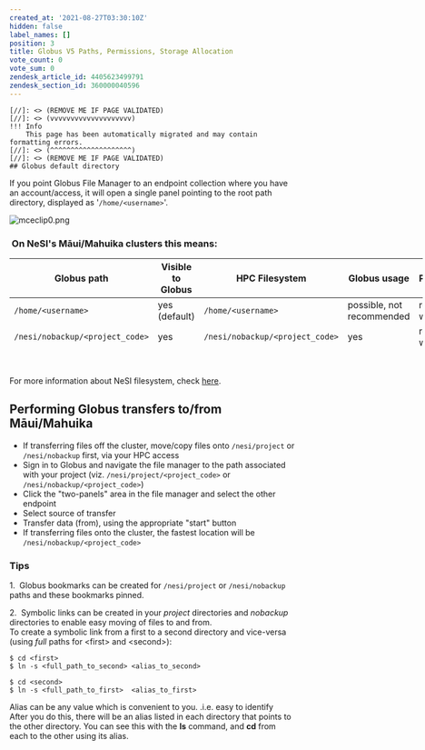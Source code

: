```yaml
---
created_at: '2021-08-27T03:30:10Z'
hidden: false
label_names: []
position: 3
title: Globus V5 Paths, Permissions, Storage Allocation
vote_count: 0
vote_sum: 0
zendesk_article_id: 4405623499791
zendesk_section_id: 360000040596
---
```



    [//]: <> (REMOVE ME IF PAGE VALIDATED)
    [//]: <> (vvvvvvvvvvvvvvvvvvvv)
    !!! Info
        This page has been automatically migrated and may contain formatting errors.
    [//]: <> (^^^^^^^^^^^^^^^^^^^^)
    [//]: <> (REMOVE ME IF PAGE VALIDATED)
    ## Globus default directory

If you point Globus File Manager to an endpoint collection where you
have an account/access, it will open a single panel pointing to the root
path directory, displayed as '`/home/<username>`'.

![mceclip0.png](assets/images/4408734639887_1.name_me)

###  On NeSI's Māui/Mahuika clusters this means:

<table style="height: 160px; width: 728px;">
<thead>
<tr class="header" style="height: 44px;">
<th style="width: 178.783px; height: 44px">Globus path</th>
<th style="width: 101.033px; height: 44px">Visible to Globus</th>
<th style="width: 181.817px; height: 44px">HPC Filesystem</th>
<th style="width: 130.15px; height: 44px">Globus usage</th>
<th style="width: 120.217px; height: 44px">Permissions</th>
</tr>
</thead>
<tbody>
<tr class="odd" style="height: 44px;">
<td
style="width: 170.783px; height: 44px"><code>/home/&lt;username&gt;</code></td>
<td style="width: 93.0333px; height: 44px">yes (default)</td>
<td
style="width: 173.817px; height: 44px"><code>/home/&lt;username&gt;</code></td>
<td style="width: 122.15px; height: 44px">possible, not recommended</td>
<td style="width: 112.217px; height: 44px">read and write access</td>
</tr>
<tr class="even">
<td
style="width: 170.783px; height: 36px"><code>/nesi/nobackup/&lt;project_code&gt;</code></td>
<td style="width: 93.0333px; height: 36px">yes</td>
<td
style="width: 173.817px; height: 36px"><code>/nesi/nobackup/&lt;project_code&gt;</code></td>
<td style="width: 122.15px; height: 36px">yes</td>
<td style="width: 112.217px; height: 36px">read and write access</td>
</tr>
<tr class="odd">
<td
style="width: 170.783px; height: 36px"><code>/nesi/project/&lt;project_code&gt;</code></td>
<td style="width: 93.0333px; height: 36px">yes</td>
<td
style="width: 173.817px; height: 36px"><code>/nesi/project/&lt;project_code&gt;</code></td>
<td style="width: 122.15px; height: 36px">yes</td>
<td style="width: 112.217px; height: 36px"><strong>read only</strong>
access</td>
</tr>
</tbody>
</table>

 

For more information about NeSI filesystem, check
[here](https://support.nesi.org.nz/hc/en-gb/articles/360000177256-NeSI-File-Systems-and-Quotas).

## Performing Globus transfers to/from Māui/Mahuika

-   If transferring files off the cluster, move/copy files onto
    `/nesi/project` or `/nesi/nobackup` first, via your HPC access
-   Sign in to Globus and navigate the file manager to the path
    associated with your project (viz. `/nesi/project/<project_code>` or
    `/nesi/nobackup/<project_code>`)
-   Click the "two-panels" area in the file manager and select the other
    endpoint
-   Select source of transfer
-   Transfer data (from), using the appropriate "start" button
-   If transferring files onto the cluster, the fastest location will be
    `/nesi/nobackup/<project_code>`

### Tips

1.  Globus bookmarks can be created for `/nesi/project` or
`/nesi/nobackup` paths and these bookmarks pinned.

2.  Symbolic links can be created in your *project* directories and
*nobackup* directories to enable easy moving of files to and from.  
To create a symbolic link from a first to a second directory and
vice-versa (using *full* paths for &lt;first&gt; and &lt;second&gt;):

    $ cd <first>
    $ ln -s <full_path_to_second> <alias_to_second>
     
    $ cd <second>
    $ ln -s <full_path_to_first>  <alias_to_first>

Alias can be any value which is convenient to you. .i.e. easy to
identify  
After you do this, there will be an alias listed in each directory that
points to the other directory. You can see this with the **ls** command,
and **cd** from each to the other using its alias.

 

